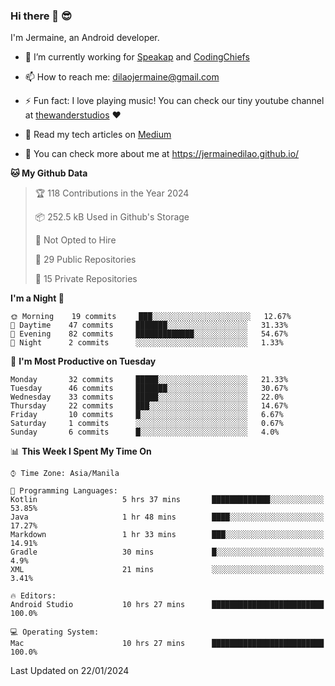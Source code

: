 ### Hi there 👋 😎
I'm Jermaine, an Android developer.

- 🔭 I’m currently working for [Speakap](https://www.speakap.com/) and [CodingChiefs](https://codingchiefs.com/en/)

- 📫 How to reach me: dilaojermaine@gmail.com

- ⚡ Fun fact: I love playing music! You can check our tiny youtube channel at [thewanderstudios](https://www.youtube.com/thewanderstudios) ♥️

- 📖 Read my tech articles on [Medium](https://jermainedilao.medium.com/)

- 👀 You can check more about me at https://jermainedilao.github.io/

<!--
**jermainedilao/jermainedilao** is a ✨ _special_ ✨ repository because its `README.md` (this file) appears on your GitHub profile.

Here are some ideas to get you started:

- 🔭 I’m currently working on ...
- 🌱 I’m currently learning ...
- 👯 I’m looking to collaborate on ...
- 🤔 I’m looking for help with ...
- 💬 Ask me about ...
- 📫 How to reach me: ...
- 😄 Pronouns: ...
- ⚡ Fun fact: ...
-->

<!--START_SECTION:waka-->
**🐱 My Github Data** 

> 🏆 118 Contributions in the Year 2024
 > 
> 📦 252.5 kB Used in Github's Storage 
 > 
> 🚫 Not Opted to Hire
 > 
> 📜 29 Public Repositories 
 > 
> 🔑 15 Private Repositories  
 > 
**I'm a Night 🦉** 

```text
🌞 Morning    19 commits     ███░░░░░░░░░░░░░░░░░░░░░░   12.67% 
🌆 Daytime    47 commits     ███████░░░░░░░░░░░░░░░░░░   31.33% 
🌃 Evening    82 commits     █████████████░░░░░░░░░░░░   54.67% 
🌙 Night      2 commits      ░░░░░░░░░░░░░░░░░░░░░░░░░   1.33%

```
📅 **I'm Most Productive on Tuesday** 

```text
Monday       32 commits     █████░░░░░░░░░░░░░░░░░░░░   21.33% 
Tuesday      46 commits     ███████░░░░░░░░░░░░░░░░░░   30.67% 
Wednesday    33 commits     █████░░░░░░░░░░░░░░░░░░░░   22.0% 
Thursday     22 commits     ███░░░░░░░░░░░░░░░░░░░░░░   14.67% 
Friday       10 commits     █░░░░░░░░░░░░░░░░░░░░░░░░   6.67% 
Saturday     1 commits      ░░░░░░░░░░░░░░░░░░░░░░░░░   0.67% 
Sunday       6 commits      █░░░░░░░░░░░░░░░░░░░░░░░░   4.0%

```


📊 **This Week I Spent My Time On** 

```text
⌚︎ Time Zone: Asia/Manila

💬 Programming Languages: 
Kotlin                   5 hrs 37 mins       █████████████░░░░░░░░░░░░   53.85% 
Java                     1 hr 48 mins        ████░░░░░░░░░░░░░░░░░░░░░   17.27% 
Markdown                 1 hr 33 mins        ███░░░░░░░░░░░░░░░░░░░░░░   14.91% 
Gradle                   30 mins             █░░░░░░░░░░░░░░░░░░░░░░░░   4.9% 
XML                      21 mins             ░░░░░░░░░░░░░░░░░░░░░░░░░   3.41%

🔥 Editors: 
Android Studio           10 hrs 27 mins      █████████████████████████   100.0%

💻 Operating System: 
Mac                      10 hrs 27 mins      █████████████████████████   100.0%

```


 Last Updated on 22/01/2024
<!--END_SECTION:waka-->
